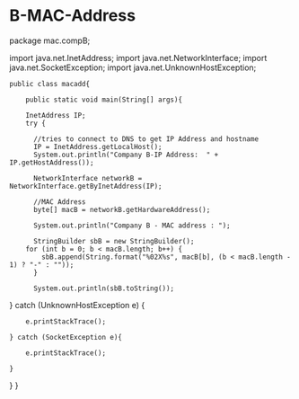 # B-MAC-Address

package mac.compB;

import java.net.InetAddress;
import java.net.NetworkInterface;
import java.net.SocketException;
import java.net.UnknownHostException;

    public class macadd{
       
        public static void main(String[] args){
        
        InetAddress IP;
        try {
          
          //tries to connect to DNS to get IP Address and hostname
          IP = InetAddress.getLocalHost();
          System.out.println("Company B-IP Address:  " + IP.getHostAddress());
          
          NetworkInterface networkB = NetworkInterface.getByInetAddress(IP);
          
          //MAC Address
          byte[] macB = networkB.getHardwareAddress();
          
          System.out.println("Company B - MAC address : ");
          
          StringBuilder sbB = new StringBuilder();
		for (int b = 0; b < macB.length; b++) {
			sbB.append(String.format("%02X%s", macB[b], (b < macB.length - 1) ? "-" : ""));		
          }
          
          System.out.println(sbB.toString());
        
} catch (UnknownHostException e) {
		
		e.printStackTrace();
		
	} catch (SocketException e){
			
		e.printStackTrace();
			
	}
  }
 }
